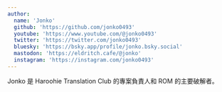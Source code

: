 ```yaml
---
author:
  name: 'Jonko'
  github: 'https://github.com/jonko0493'
  youtube: 'https://www.youtube.com/@jonko0493'
  twitter: 'https://twitter.com/jonko0493'
  bluesky: 'https://bsky.app/profile/jonko.bsky.social'
  mastodon: 'https://eldritch.cafe/@jonko'
  instagram: 'https://instagram.com/jonko0493'
---
```


Jonko 是 Haroohie Translation Club 的專案負責人和 ROM 的主要破解者。